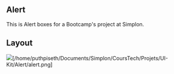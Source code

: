 ## Alert
This is Alert boxes for a Bootcamp's project at Simplon.

## Layout
![](alert.png)[/home/puthpiseth/Documents/Simplon/CoursTech/Projets/UI-Kit/Alert/alert.png]


